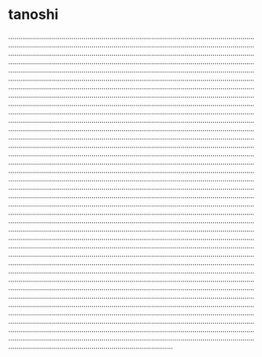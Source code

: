 # tanoshi
...............................................................................................................................................................................................................................................................................................................................................................................................................................................................................................................................................................................................................................................................................................................................................................................................................................................................................................................................................................................................................................................................................................................................................................................................................................................................................................................................................................................................................................................................................................................................................................................................................................................................................................................................................................................................................................................................................................................................................................................................................................................................................................................................................................................................................................................................................................................................................................................................................................................................................................................................................................................................................................................................................................................................................................................................................................................................................................................................................................................................................................................................................................................................................................................................................................................................................................................................................................................................................................................................................................................................................................................................................................................................................................................................................................................................................................................................................................................................................................................................................................................................................................................................................................................................................................................................................................................................................................................................................................................................................................................................................................................................................................................................................................................................................................................................................................................................
